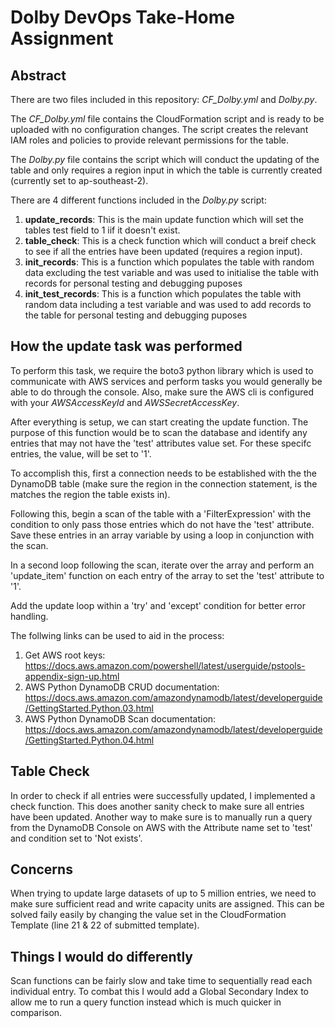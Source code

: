 # Dolby DevOps Take-Home Assignment

## Abstract

There are two files included in this repository: *CF_Dolby.yml* and *Dolby<span>.py*. 

The *CF_Dolby.yml* file contains the CloudFormation script and is ready to be uploaded with no configuration changes. The script creates the relevant IAM roles and policies to provide relevant permissions for the table.

The *Dolby<span>.py* file contains the script which will conduct the updating of the table and only requires a region input in which the table is currently created (currently set to ap-southeast-2). 

There are 4 different functions included in the *Dolby<span>.py* script:

1. **update_records**: This is the main update function which will set the tables test field to 1 iif it doesn't exist.
2. **table_check**: This is a check function which will conduct a breif check to see if all the entries have been updated (requires a region input).
3. **init_records**: This is a function which populates the table with random data excluding the test variable and was used to initialise the table with records for personal testing and debugging puposes
4. **init_test_records**: This is a function which populates the table with random data including a test variable and was used to add records to the table for personal testing and debugging puposes

## How the update task was performed

To perform this task, we require the boto3 python library which is used to communicate with AWS services and perform tasks you would generally be able to do through the console. Also, make sure the AWS cli is configured with your *AWSAccessKeyId* and *AWSSecretAccessKey*.

After everything is setup, we can start creating the update function. The purpose of this function would be to scan the database and identify any entries that may not have the 'test' attributes value set. For these specifc entries, the value, will be set to '1'. 

To accomplish this, first a connection needs to be established with the the DynamoDB table (make sure the region in the connection statement, is the matches the region the table exists in).

Following this, begin a scan of the table with a 'FilterExpression' with the condition to only pass those entries which do not have the 'test' attribute. Save these entries in an array variable by using a loop in conjunction with the scan.

In a second loop following the scan, iterate over the array and perform an 'update_item' function on each entry of the array to set the 'test' attribute to '1'.

Add the update loop within a 'try' and 'except' condition for better error handling.

The follwing links can be used to aid in the process:

1. Get AWS root keys: https://docs.aws.amazon.com/powershell/latest/userguide/pstools-appendix-sign-up.html
2. AWS Python DynamoDB CRUD documentation: https://docs.aws.amazon.com/amazondynamodb/latest/developerguide/GettingStarted.Python.03.html
3. AWS Python DynamoDB Scan documentation: https://docs.aws.amazon.com/amazondynamodb/latest/developerguide/GettingStarted.Python.04.html

## Table Check

In order to check if all entries were successfully updated, I implemented a check function. This does another sanity check to make sure all entries have been updated. Another way to make sure is to manually run a query from the DynamoDB Console on AWS with the Attribute name set to 'test' and condition set to 'Not exists'. 

## Concerns 

When trying to update large datasets of up to 5 million entries, we need to make sure sufficient read and write capacity units are assigned. This can be solved faily easily by changing the value set in the CloudFormation Template (line 21 & 22 of submitted template).

## Things I would do differently

Scan functions can be fairly slow and take time to sequentially read each individual entry. To combat this I would add a Global Secondary Index to allow me to run a query function instead which is much quicker in comparison.

